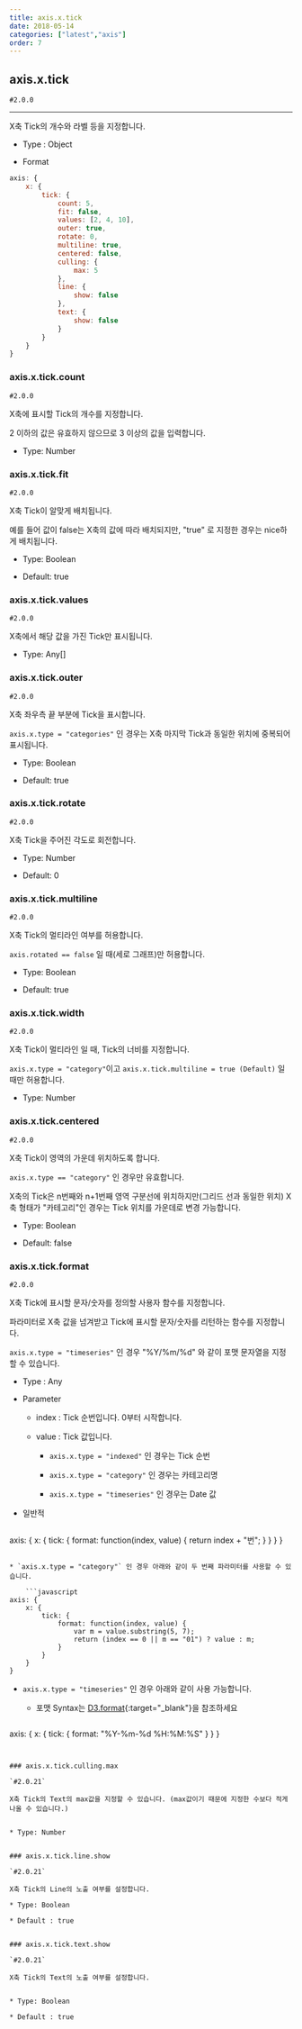 ```yaml
---
title: axis.x.tick
date: 2018-05-14
categories: ["latest","axis"]
order: 7
---
```


## axis.x.tick

`#2.0.0`

---

X축 Tick의 개수와 라벨 등을 지정합니다.

* Type : Object

* Format
```javascript
axis: {
	x: {
		tick: {
			count: 5,
			fit: false,
			values: [2, 4, 10],
			outer: true,
			rotate: 0,
			multiline: true,
			centered: false,
            culling: {
                max: 5
            },
            line: {
                show: false
            },
            text: {
                show: false
            }
		}
	}
}
```

### axis.x.tick.count

`#2.0.0`

X축에 표시할 Tick의 개수를 지정합니다.

2 이하의 값은 유효하지 않으므로 3 이상의 값을 입력합니다.

* Type: Number


### axis.x.tick.fit

`#2.0.0`

X축 Tick이 알맞게 배치됩니다.

예를 들어 값이 false는 X축의 값에 따라 배치되지만, "true" 로 지정한 경우는 nice하게 배치됩니다.

* Type: Boolean

* Default: true


### axis.x.tick.values

`#2.0.0`

X축에서 해당 값을 가진 Tick만 표시됩니다.

* Type: Any[]


### axis.x.tick.outer

`#2.0.0`

X축 좌우측 끝 부분에 Tick을 표시합니다.

`axis.x.type = "categories"` 인 경우는 X축 마지막 Tick과 동일한 위치에 중복되어 표시됩니다.

* Type: Boolean

* Default: true


### axis.x.tick.rotate

`#2.0.0`

X축 Tick을 주어진 각도로 회전합니다.

* Type: Number

* Default: 0


### axis.x.tick.multiline

`#2.0.0`

X축 Tick의 멀티라인 여부를 허용합니다.

`axis.rotated == false` 일 때(세로 그래프)만 허용합니다.

* Type: Boolean

* Default: true


### axis.x.tick.width

`#2.0.0`

X축 Tick이 멀티라인 일 때, Tick의 너비를 지정합니다.

`axis.x.type = "category"`이고 `axis.x.tick.multiline = true (Default)` 일 때만 허용합니다.

* Type: Number


### axis.x.tick.centered

`#2.0.0`

X축 Tick이 영역의 가운데 위치하도록 합니다.

`axis.x.type == "category"` 인 경우만 유효합니다.

X축의 Tick은 n번째와 n+1번째 영역 구분선에 위치하지만(그리드 선과 동일한 위치) X축 형태가 "카테고리"인 경우는 Tick 위치를 가운데로 변경 가능합니다.

* Type: Boolean

* Default: false


### axis.x.tick.format

`#2.0.0`

X축 Tick에 표시할 문자/숫자를 정의할 사용자 함수를 지정합니다.

파라미터로 X축 값을 넘겨받고 Tick에 표시할 문자/숫자를 리턴하는 함수를 지정합니다.

`axis.x.type = "timeseries"` 인 경우 "%Y/%m/%d" 와 같이 포맷 문자열을 지정할 수 있습니다.

* Type : Any

* Parameter

	* index : Tick 순번입니다. 0부터 시작합니다.

	* value : Tick 값입니다.

		* `axis.x.type = "indexed"` 인 경우는 Tick 순번

		* `axis.x.type = "category"` 인 경우는 카테고리명 

		* `axis.x.type = "timeseries"` 인 경우는 Date 값


* 일반적

	```javascript
axis: {
	x: {
		tick: {
			format: function(index, value) { 
				return index + "번"; 
			}
		}
	}
}
```

* `axis.x.type = "category"` 인 경우 아래와 같이 두 번째 파라미터를 사용할 수 있습니다.

	```javascript
axis: {
	x: {
		tick: {
			format: function(index, value) {
				var m = value.substring(5, 7);
				return (index == 0 || m == "01") ? value : m;
			}
		}
	}
}
```

* `axis.x.type = "timeseries"` 인 경우 아래와 같이 사용 가능합니다. 

	* 포맷 Syntax는 [D3.format](https://github.com/d3/d3-3.x-api-reference/blob/master/Time-Formatting.md){:target="_blank"}을 참조하세요 

	```javascript
axis: {
	x: {
		tick: {
			format: "%Y-%m-%d %H:%M:%S"
		}
	}
}
```


### axis.x.tick.culling.max

`#2.0.21`

X축 Tick의 Text의 max값을 지정할 수 있습니다. (max값이기 때문에 지정한 수보다 적게 나올 수 있습니다.)


* Type: Number


### axis.x.tick.line.show

`#2.0.21`

X축 Tick의 Line의 노출 여부를 설정합니다.

* Type: Boolean

* Default : true


### axis.x.tick.text.show

`#2.0.21`

X축 Tick의 Text의 노출 여부를 설정합니다.


* Type: Boolean

* Default : true
